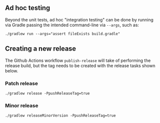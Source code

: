 ## Ad hoc testing

Beyond the unit tests, ad hoc "integration testing" can be done by running via Gradle passing the intended command-line via `--args`, such as:

```shell
./gradlew run --args="assert fileExists build.gradle"
```

## Creating a new release

The Github Actions workflow `publish-release` will take of performing the release build, but the tag needs to be created with the release tasks shown below.

### Patch release

```shell
./gradlew release -PpushReleaseTag=true
```

### Minor release

```shell
./gradlew releaseMinorVersion -PpushReleaseTag=true
```